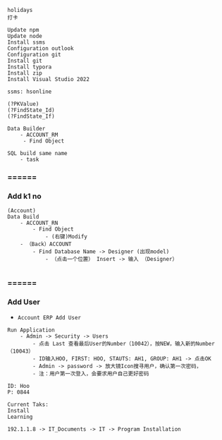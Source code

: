 ```
holidays
打卡

```

```
Update npm
Update node
Install ssms
Configuration outlook
Configuration git
Install git
Install typora
Install zip
Install Visual Studio 2022

```

```
ssms: hsonline
```

```
(?PKValue)
(?FindState_Id)
(?FindState_If)
```

```
Data Builder
	- ACCOUNT_RM
	 - Find Object
```

```
SQL build same name
	- task
```

### ======

### Add k1 no

```
(Account)
Data Build
	- ACCOUNT_RN
		- Find Object
			- (右键)Modify
	- （Back）ACCOUNT
		- Find Database Name -> Designer (出现model)
			- （点击一个位置） Insert -> 输入 （Designer）
			
```

### ======

### Add User

- `Account ERP Add User`

```
Run Application
	- Admin -> Security -> Users
		- 点击 Last 查看最后User的Number（10042），按NEW，输入新的Number（10043）
		- ID输入HOO, FIRST: HOO, STAUTS: AH1, GROUP: AH1 -> 点击OK
		- Admin -> password -> 放大镜Icon搜寻用户，确认第一次密码，
		- 注：用户第一次登入，会要求用户自己更好密码
		
ID: Hoo
P: 0844
```



```
Current Taks:
Install
Learning

```

```
192.1.1.8 -> IT_Documents -> IT -> Program Installation
```

